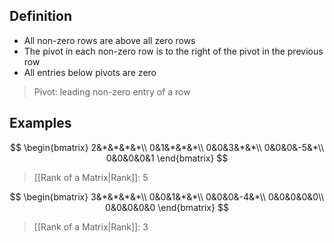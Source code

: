 ## Definition

- All non-zero rows are above all zero rows
- The pivot in each non-zero row is to the right of the pivot in the previous row
- All entries below pivots are zero

> Pivot: leading non-zero entry of a row

## Examples

$$
\begin{bmatrix}
2&*&*&*&*\\
0&1&*&*&*\\
0&0&3&*&*\\
0&0&0&-5&*\\
0&0&0&0&1
\end{bmatrix}
$$

> [[Rank of a Matrix|Rank]]: 5

$$
\begin{bmatrix}
3&*&*&*&*\\
0&0&1&*&*\\
0&0&0&-4&*\\
0&0&0&0&0\\
0&0&0&0&0
\end{bmatrix}
$$

> [[Rank of a Matrix|Rank]]: 3
